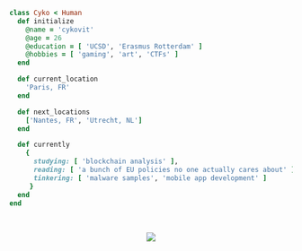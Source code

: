  ```ruby
 class Cyko < Human
   def initialize
     @name = 'cykovit'
     @age = 26
     @education = [ 'UCSD', 'Erasmus Rotterdam' ]
     @hobbies = [ 'gaming', 'art', 'CTFs' ]
   end

   def current_location
     'Paris, FR'
   end

   def next_locations
     ['Nantes, FR', 'Utrecht, NL']
   end

   def currently
     {
       studying: [ 'blockchain analysis' ],
       reading: [ 'a bunch of EU policies no one actually cares about' ],
       tinkering: [ 'malware samples', 'mobile app development' ]
      }
   end
 end
 ```
<br>
<p align="center">
<a href="https://www.youtube.com/watch?v=9wswgMewckU" target="_blank">
   <img src="https://tryhackme-badges.s3.amazonaws.com/cykovit.png?update=5">
</a>
</p>
